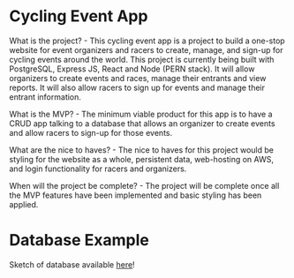 # Cycling Event App

What is the project? - This cycling event app is a project to build a one-stop website for event organizers and racers to create, manage, and sign-up for cycling events around the world. This project is currently being built with PostgreSQL, Express JS, React and Node (PERN stack). It will allow organizers to create events and races, manage their entrants and view reports. It will also allow racers to sign up for events and manage their entrant information.

What is the MVP? - The minimum viable product for this app is to have a CRUD app talking to a database that allows an organizer to create events and allow racers to sign-up for those events.

What are the nice to haves? -  The nice to haves for this project would be styling for the website as a whole, persistent data, web-hosting on AWS, and login functionality for racers and organizers.

When will the project be complete? - The project will be complete once all the MVP features have been implemented and basic styling has been applied.


# Database Example

Sketch of database available [here](https://dbdiagram.io/d/608cdb84b29a09603d12ebce)!
